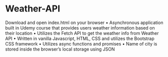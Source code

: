 ﻿# Weather-API
 Download and open index.html on your browser
•	Asynchronous application built in Udemy course that provides users weather information based on their location
•	Utilizes the Fetch API to get the weather info from Weather API
•	Written in vanilla Javascript, HTML, CSS and utilizes the Bootstrap CSS framework
•	Utilizes async functions and promises 
•	Name of city is stored inside the browser’s local storage using JSON
